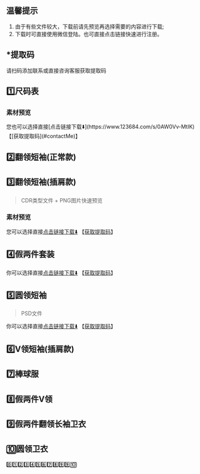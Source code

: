 ## 温馨提示
1. 由于有些文件较大，下载前请先预览再选择需要的内容进行下载;
2. 下载时可直接使用微信登陆。也可直接点击链接快速进行注册。
## *提取码<span id="contactMe"></span>  
请扫码添加联系或直接咨询客服获取提取码
<ImageGrid :images="['','']"/>

## 1️⃣尺码表
### 素材预览
<ImageGrid :images="['https://vip.123pan.cn/1812611705/ymjew503t0m000d6xujznstpgvhsoa70DIYPDqQPDIUOAGx1AdU0.png']"/>
您也可以选择直接[点击链接下载⬇️](https://www.123684.com/s/0AW0Vv-MtIK) 【[获取提取码](#contactMe)】

## 2️⃣翻领短袖(正常款)
## 3️⃣翻领短袖(插肩款)
> CDR类型文件 + PNG图片快速预览
### 素材预览
<ImageGrid :images="[
  'https://vip.123pan.cn/1812611705/ymjew503t0l000d6xujz7kz12j26elgkDIYPDqQPDIUOAGx1AdU0.png',
  'https://vip.123pan.cn/1812611705/ymjew503t0m000d6xujznstr9qhssyy1DIYPDqQPDIUOAGx1AdU0.png',
  'https://vip.123pan.cn/1812611705/yk6baz03t0n000d6xujp03e8crxpms7wDIYPDqQPDIUOAGx1AdU0.png'
  ]"/>

您可以选择直接[点击链接下载⬇️](https://www.123684.com/s/0AW0Vv-tqIK) 【[获取提取码](#contactMe)】
## 4️⃣假两件套装
你可以选择直接[点击链接下载⬇️](https://www.123684.com/s/0AW0Vv-6qIK) 【[获取提取码](#contactMe)】

## 5️⃣圆领短袖
> PSD文件

你可以选择直接[点击链接下载⬇️](https://www.123684.com/s/0AW0Vv-yqIK) 【[获取提取码](#contactMe)】

## 6️⃣V领短袖(插肩款)

## 7️⃣棒球服

## 8️⃣假两件V领

## 9️⃣假两件翻领长袖卫衣

## 🔟圆领卫衣

0️⃣1️⃣2️⃣3️⃣4️⃣5️⃣6️⃣7️⃣8️⃣9️⃣9️⃣🔟